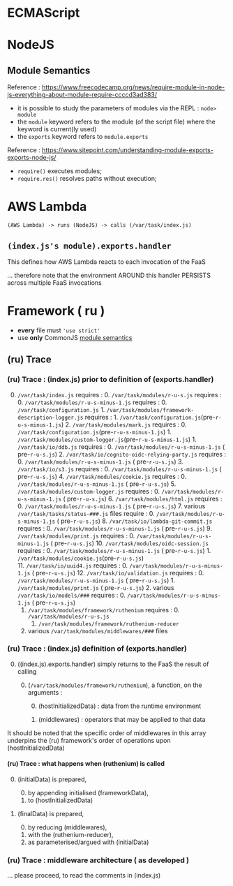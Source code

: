 # ECMAScript

# NodeJS

## Module Semantics

Reference : <https://www.freecodecamp.org/news/require-module-in-node-js-everything-about-module-require-ccccd3ad383/>

- it is possible to study the parameters of modules via the REPL : `node> module`
- the `module` keyword refers to the module (of the script file) where the keyword is current(ly used)
- the `exports` keyword refers to `module.exports`

Reference : <https://www.sitepoint.com/understanding-module-exports-exports-node-js/>

- `require()` executes modules; 
- `require.res()` resolves paths without execution;

# AWS Lambda

```
(AWS Lambda) -> runs (NodeJS) -> calls (/var/task/index.js)
```
## `(index.js's module).exports.handler`

This defines how AWS Lambda reacts to each invocation of the FaaS

... therefore note that the environment AROUND this handler PERSISTS across multiple FaaS invocations
    
# Framework ( ru )

- **every** file must `'use strict'`
- use **only** CommonJS [module semantics](#module-semantics)

## (ru) Trace

### (ru) Trace : (index.js) prior to definition of (exports.handler)

0.  `/var/task/index.js` requires :
    0.  `/var/task/modules/r-u-s.js` requires :
        0.  `/var/task/modules/r-u-s-minus-1.js` requires : 
            0.  `/var/task/configuration.js`
            1.  `/var/task/modules/framework-description-logger.js` requires :
                1.  `/var/task/configuration.js`(pre-`r-u-s-minus-1.js`) 
            2.  `/var/task/modules/mark.js` requires :
                0.  `/var/task/configuration.js`(pre-`r-u-s-minus-1.js`) 
                1.  `/var/task/modules/custom-logger.js`(pre-`r-u-s-minus-1.js`)
        1.  `/var/task/io/ddb.js` requires :
            0.  `/var/task/modules/r-u-s-minus-1.js` ( pre-`r-u-s.js`) 
        2.  `/var/task/io/cognito-oidc-relying-party.js` requires :
            0.  `/var/task/modules/r-u-s-minus-1.js` ( pre-`r-u-s.js`) 
        3.  `/var/task/io/s3.js` requires :
            0.  `/var/task/modules/r-u-s-minus-1.js` ( pre-`r-u-s.js`) 
        4.  `/var/task/modules/cookie.js` requires :
            0.  `/var/task/modules/r-u-s-minus-1.js` ( pre-`r-u-s.js`) 
        5.  `/var/task/modules/custom-logger.js` requires :
            0.  `/var/task/modules/r-u-s-minus-1.js` ( pre-`r-u-s.js`) 
        6.  `/var/task/modules/html.js` requires :
            0.  `/var/task/modules/r-u-s-minus-1.js` ( pre-`r-u-s.js`) 
        7.  various `/var/task/tasks/status-###.js` files require :
            0.  `/var/task/modules/r-u-s-minus-1.js` ( pre-`r-u-s.js`) 
        8.  `/var/task/io/lambda-git-commit.js` requires :
            0.  `/var/task/modules/r-u-s-minus-1.js` ( pre-`r-u-s.js`) 
        9.  `/var/task/modules/print.js` requires :
            0.  `/var/task/modules/r-u-s-minus-1.js` ( pre-`r-u-s.js`) 
        10.  `/var/task/modules/oidc-session.js` requires :
            0.  `/var/task/modules/r-u-s-minus-1.js` ( pre-`r-u-s.js`) 
            1.  `/var/task/modules/cookie.js`(pre-`r-u-s.js`)  
        11.  `/var/task/io/uuid4.js` requires :
            0.  `/var/task/modules/r-u-s-minus-1.js` ( pre-`r-u-s.js`) 
        12.  `/var/task/io/validation.js` requires :
            0.  `/var/task/modules/r-u-s-minus-1.js` ( pre-`r-u-s.js`) 
            1.  `/var/task/modules/print.js` ( pre-`r-u-s.js`)
            2.  various `/var/task/io/models/###` requires :
                0.  `/var/task/modules/r-u-s-minus-1.js` ( pre-`r-u-s.js`) 
    1.  `/var/task/modules/framework/ruthenium` requires :
        0.  `/var/task/modules/r-u-s.js`
        1.  `/var/task/modules/framework/ruthenium-reducer`
    2.  various `/var/task/modules/middlewares/###` files
    
### (ru) Trace : (index.js) definition of (exports.handler)

0.  ((index.js).exports.handler) simply returns to the FaaS the result of calling 
    
    0.  (`/var/task/modules/framework/ruthenium`), a function, on the arguments :

        0.  (hostInitializedData) : data from the runtime environment
        
        1.  (middlewares) : operators that may be applied to that data
        
It should be noted that the specific order of middlewares in this array
underpins the (ru) framework's order of operations upon (hostInitializedData)
        
#### (ru) Trace : what happens when (ruthenium) is called

0.  (initialData) is prepared, 

    0.  by appending initialised (frameworkData), 
    1.  to (hostInitializedData)

1.  (finalData) is prepared, 

    0.  by reducing (middlewares),
    1.  with the (ruthenium-reducer),
    3.  as parameterised/argued with (initialData)
    
### (ru) Trace : middleware architecture ( as developed )

... please proceed, to read the comments in (index.js)